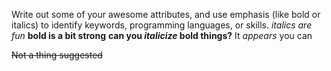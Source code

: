 Write out some of your awesome attributes, and use emphasis (like bold or italics) to identify keywords, programming languages, or skills. 
*italics are fun*
**bold is a bit strong**
**can you *italicize* bold things?**
It *appears* you can

~~Not a thing suggested~~
